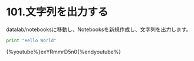 # 101.文字列を出力する

datalab/notebooksに移動し、Notebooksを新規作成し、文字列を出力します。

```python
print "Hello World"
```

{%youtube%}exYRmmrD5n0{%endyoutube%}
